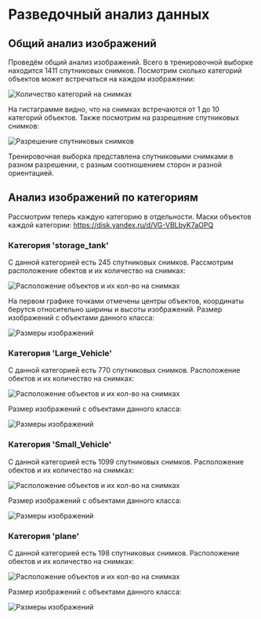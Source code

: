 # Разведочный анализ данных
## Общий анализ изображений
Проведём общий анализ изображений. Всего в тренировочной выборке находится 1411 спутниковых снимков. Посмотрим сколько категорий объектов может встречаться на каждом изображении:

![Количество категорий на снимках](images/cat_on_imgs.png)

На гистаграмме видно, что на снимках встречаются от 1 до 10 категорий объектов. Также посмотрим на разрешение спутниковых снимков:

![Разрешение спутниковых снимков](images/imges_res.png)

Тренировочная выборка представлена спутниковыми снимками в разном разрешении, с разным соотношением сторон и разной ориентацией.

## Анализ изображений по категориям
Рассмотрим теперь каждую категорию в отдельности. Маски объектов каждой категории: https://disk.yandex.ru/d/VG-VBLbyK7aOPQ

### Категория 'storage_tank'
С данной категорией есть 245 спутниковых снимков. Рассмотрим расположение обектов и их количество на снимках:

![Расположение объектов и их кол-во на снимках](images/storage_tank_1.png)

На первом графике точками отмечены центры объектов, координаты берутся относительно ширины и высоты изображений. Размер изображений с объектами данного класса:

![Размеры изображений](images/storage_tank_2.png)

### Категория 'Large_Vehicle'
С данной категорией есть 770 спутниковых снимков. Расположение обектов и их количество на снимках:

![Расположение объектов и их кол-во на снимках](images/large_vehicle_1.png)

Размер изображений с объектами данного класса:

![Размеры изображений](images/large_vehicle_2.png)

### Категория 'Small_Vehicle'
С данной категорией есть 1099 спутниковых снимков. Расположение обектов и их количество на снимках:

![Расположение объектов и их кол-во на снимках](images/small_vehicle_1.png)

Размер изображений с объектами данного класса:

![Размеры изображений](images/small_vehicle_2.png)

### Категория 'plane'
С данной категорией есть 198 спутниковых снимков. Расположение обектов и их количество на снимках:

![Расположение объектов и их кол-во на снимках](images/plane_1.png)

Размер изображений с объектами данного класса:

![Размеры изображений](images/plane_2.png)
